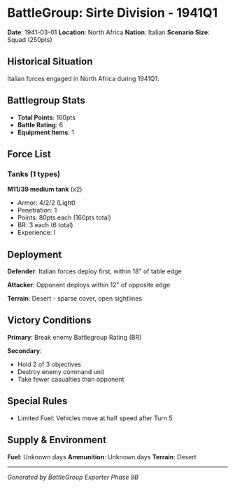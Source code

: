 # BattleGroup: Sirte Division - 1941Q1

**Date**: 1941-03-01
**Location**: North Africa
**Nation**: Italian
**Scenario Size**: Squad (250pts)

## Historical Situation

Italian forces engaged in North Africa during 1941Q1.

## Battlegroup Stats

- **Total Points**: 160pts
- **Battle Rating**: 6
- **Equipment Items**: 1

## Force List

### Tanks (1 types)

**M11/39 medium tank** (x2)
- Armor: 4/2/2 (Light)
- Penetration: 1
- Points: 80pts each (160pts total)
- BR: 3 each (6 total)
- Experience: I


## Deployment

**Defender**: Italian forces deploy first, within 18" of table edge

**Attacker**: Opponent deploys within 12" of opposite edge

**Terrain**: Desert - sparse cover, open sightlines

## Victory Conditions

**Primary**: Break enemy Battlegroup Rating (BR)

**Secondary**:
- Hold 2 of 3 objectives
- Destroy enemy command unit
- Take fewer casualties than opponent

## Special Rules

- Limited Fuel: Vehicles move at half speed after Turn 5

## Supply & Environment

**Fuel**: Unknown days
**Ammunition**: Unknown days
**Terrain**: Desert

---

*Generated by BattleGroup Exporter Phase 9B*

